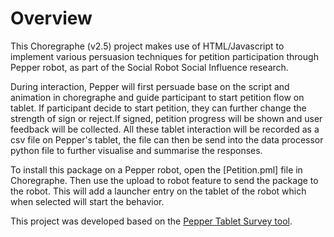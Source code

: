 # Overview

This Choregraphe (v2.5) project makes use of HTML/Javascript to implement various persuasion techniques for petition participation through Pepper robot, as part of the Social Robot Social Influence research.

During interaction, Pepper will first persuade base on the script and animation in choregraphe and guide participant to start petition flow on tablet. 
If participant decide to start petition, they can further change the strength of sign or reject.If signed, petition progress will be shown and user feedback will be collected.
All these tablet interaction will be recorded as a csv file on Pepper's tablet, the file can then be send into the data processor python file to further visualise and summarise the responses.

To install this package on a Pepper robot, open the [Petition.pml] file in Choregraphe. Then use the upload to robot feature to send the package to the robot. This will add a launcher entry on the tablet of the robot which when selected will start the behavior.

This project was developed based on the [Pepper Tablet Survey tool](https://github.com/tianleimin/PepperTabletSurvey).
